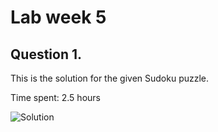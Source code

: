# Lab week 5

## Question 1.

This is the solution for the given Sudoku puzzle.

Time spent: 2.5 hours

![Solution](/Assignment1.png)